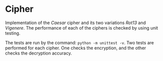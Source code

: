 # Cipher

Implementation of the _Caesar_ cipher and its two variations _Rot13_ and _Vigenere_. The performance of each of the ciphers is checked by using unit testing.

The tests are run by the command: `python -m unittest -v`. Two tests are performed for each cipher. One checks the encryption, and the other checks the decryption accuracy.
